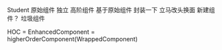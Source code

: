 Student 
原始组件 独立
高阶组件 基于原始组件 封装一下 立马改头换面
新建组件？ 垃圾组件

HOC = EnhancedComponent = higherOrderComponent(WrappedComponent)